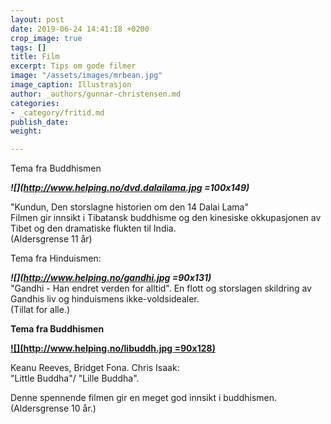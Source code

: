 ```yaml
---
layout: post
date: 2019-06-24 14:41:18 +0200
crop_image: true
tags: []
title: Film
excerpt: Tips om gode filmer
image: "/assets/images/mrbean.jpg"
image_caption: Illustrasjon
author: _authors/gunnar-christensen.md
categories:
- _category/fritid.md
publish_date: 
weight: 

---
```

Tema fra Buddhismen

**_![](http://www.helping.no/dvd.dalailama.jpg =100x149)_**

"Kundun, Den storslagne historien om den 14 Dalai Lama"  
Filmen gir innsikt i Tibatansk buddhisme og den kinesiske okkupasjonen av Tibet og den dramatiske flukten til India.  
(Aldersgrense 11 år)

Tema fra Hinduismen:

**_![](http://www.helping.no/gandhi.jpg =90x131)_**  
"Gandhi - Han endret verden for alltid". En flott og storslagen skildring av Gandhis liv og hinduismens ikke-voldsidealer.  
 (Tillat for alle.)

**Tema fra Buddhismen**

[**![](http://www.helping.no/libuddh.jpg =90x128)**](http://www.helping.no/uhjelp.htm)

Keanu Reeves, Bridget Fona. Chris Isaak:  
"Little Buddha"/ "Lille Buddha".  
  
Denne spennende filmen gir en meget god innsikt i buddhismen.   
(Aldersgrense 10 år.)